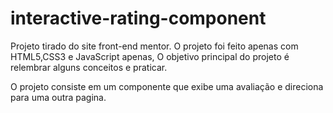 # interactive-rating-component

Projeto tirado do site front-end mentor. O projeto foi feito apenas com HTML5,CSS3 e JavaScript apenas, O objetivo principal do projeto é relembrar alguns conceitos e praticar.

O projeto consiste em um componente que exibe uma avaliação e direciona para uma outra pagina.

